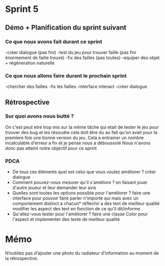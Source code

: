 # Sprint 5

## Démo + Planification du sprint suivant

### Ce que nous avons fait durant ce sprint
-créer dialogue (pas fini)
-test du jeu pour trouver faille (pas fini énormement de faille trouvé)
-fix des failles (pas toutes)
-equiper des objet + régéneration naturelle

### Ce que nous allons faire durant le prochain sprint
-chercher des failles
-fix les failles
-interface interact
-créer dialogue
## Rétrospective

### Sur quoi avons nous butté ?
On c'est peut etre trop mis sur la même tâche qui etait de tester le jeu pour trouver des bug
et les résoudre cela doit être du au fait qu'on avait pour la premiere fois une bonne version
du jeu.
Cela a entrainer un nombre incalculable d'erreur a fix et je pense nous a déboussolé
Nous n'avons donc pas atteint notre objectif pour ce sprint

### PDCA
* De tous ces éléments quel est celui que vous voulez améliorer ?
	créer dialogue
* Comment pouvez-vous mesurer qu'il s'améliore ?
	en faisant jouer d'autre joueur et leur demander leur avis
* Quelles sont toutes les options possible pour l'améliorer ?
	faire une interface pour pouvoir faire parler n'importe qui mais avec un comportement distinct a chacun*
	réflechir a des text de meilleur qualité 
	modifier les aspect des text en fonction de ce qu'il dit/informe
* Qu'allez-vous tester pour l'améliorer ?
	faire une classe Color pour l'aspect et implementer des texte de meilleur qualité

# Mémo
N’oubliez pas d’ajouter une photo du radiateur d’information au moment de la rétrospective.
